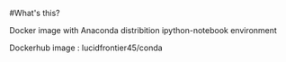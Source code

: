 #What's this?

Docker image with Anaconda distribition ipython-notebook environment

Dockerhub image : lucidfrontier45/conda
